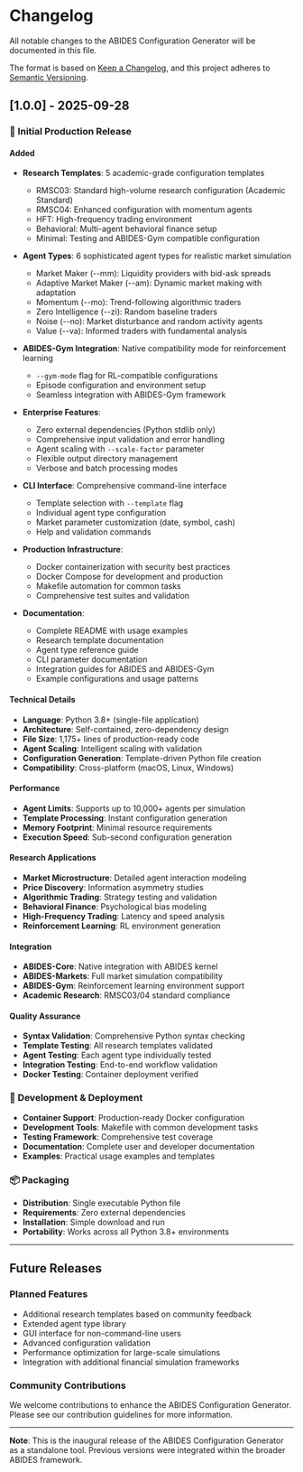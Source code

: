 # Changelog

All notable changes to the ABIDES Configuration Generator will be documented in this file.

The format is based on [Keep a Changelog](https://keepachangelog.com/en/1.0.0/),
and this project adheres to [Semantic Versioning](https://semver.org/spec/v2.0.0.html).

## [1.0.0] - 2025-09-28

### 🚀 Initial Production Release

#### Added
- **Research Templates**: 5 academic-grade configuration templates
  - RMSC03: Standard high-volume research configuration (Academic Standard)
  - RMSC04: Enhanced configuration with momentum agents
  - HFT: High-frequency trading environment
  - Behavioral: Multi-agent behavioral finance setup
  - Minimal: Testing and ABIDES-Gym compatible configuration

- **Agent Types**: 6 sophisticated agent types for realistic market simulation
  - Market Maker (--mm): Liquidity providers with bid-ask spreads
  - Adaptive Market Maker (--am): Dynamic market making with adaptation
  - Momentum (--mo): Trend-following algorithmic traders
  - Zero Intelligence (--zi): Random baseline traders
  - Noise (--no): Market disturbance and random activity agents
  - Value (--va): Informed traders with fundamental analysis

- **ABIDES-Gym Integration**: Native compatibility mode for reinforcement learning
  - `--gym-mode` flag for RL-compatible configurations
  - Episode configuration and environment setup
  - Seamless integration with ABIDES-Gym framework

- **Enterprise Features**:
  - Zero external dependencies (Python stdlib only)
  - Comprehensive input validation and error handling
  - Agent scaling with `--scale-factor` parameter
  - Flexible output directory management
  - Verbose and batch processing modes

- **CLI Interface**: Comprehensive command-line interface
  - Template selection with `--template` flag
  - Individual agent type configuration
  - Market parameter customization (date, symbol, cash)
  - Help and validation commands

- **Production Infrastructure**:
  - Docker containerization with security best practices
  - Docker Compose for development and production
  - Makefile automation for common tasks
  - Comprehensive test suites and validation

- **Documentation**:
  - Complete README with usage examples
  - Research template documentation
  - Agent type reference guide
  - CLI parameter documentation
  - Integration guides for ABIDES and ABIDES-Gym
  - Example configurations and usage patterns

#### Technical Details
- **Language**: Python 3.8+ (single-file application)
- **Architecture**: Self-contained, zero-dependency design
- **File Size**: 1,175+ lines of production-ready code
- **Agent Scaling**: Intelligent scaling with validation
- **Configuration Generation**: Template-driven Python file creation
- **Compatibility**: Cross-platform (macOS, Linux, Windows)

#### Performance
- **Agent Limits**: Supports up to 10,000+ agents per simulation
- **Template Processing**: Instant configuration generation
- **Memory Footprint**: Minimal resource requirements
- **Execution Speed**: Sub-second configuration generation

#### Research Applications
- **Market Microstructure**: Detailed agent interaction modeling
- **Price Discovery**: Information asymmetry studies
- **Algorithmic Trading**: Strategy testing and validation
- **Behavioral Finance**: Psychological bias modeling
- **High-Frequency Trading**: Latency and speed analysis
- **Reinforcement Learning**: RL environment generation

#### Integration
- **ABIDES-Core**: Native integration with ABIDES kernel
- **ABIDES-Markets**: Full market simulation compatibility
- **ABIDES-Gym**: Reinforcement learning environment support
- **Academic Research**: RMSC03/04 standard compliance

#### Quality Assurance
- **Syntax Validation**: Comprehensive Python syntax checking
- **Template Testing**: All research templates validated
- **Agent Testing**: Each agent type individually tested
- **Integration Testing**: End-to-end workflow validation
- **Docker Testing**: Container deployment verified

### 🔧 Development & Deployment
- **Container Support**: Production-ready Docker configuration
- **Development Tools**: Makefile with common development tasks
- **Testing Framework**: Comprehensive test coverage
- **Documentation**: Complete user and developer documentation
- **Examples**: Practical usage examples and templates

### 📦 Packaging
- **Distribution**: Single executable Python file
- **Requirements**: Zero external dependencies
- **Installation**: Simple download and run
- **Portability**: Works across all Python 3.8+ environments

---

## Future Releases

### Planned Features
- Additional research templates based on community feedback
- Extended agent type library
- GUI interface for non-command-line users
- Advanced configuration validation
- Performance optimization for large-scale simulations
- Integration with additional financial simulation frameworks

### Community Contributions
We welcome contributions to enhance the ABIDES Configuration Generator. Please see our contribution guidelines for more information.

---

**Note**: This is the inaugural release of the ABIDES Configuration Generator as a standalone tool. Previous versions were integrated within the broader ABIDES framework.